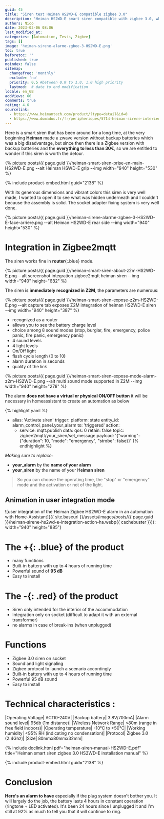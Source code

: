 ```yaml
---
guid: 45
title: "Siren test Heiman HS2WD-E compatible zigbee 3.0"
description: "Heiman HS2WD-E smart siren compatible with zigbee 3.0, what is it worth?"   
authors: Nico
date: 2023-02-06 08:06
last_modified_at: 
categories: [Automation, Tests, Zigbee]
tags: []
image: 'heiman-sirene-alarme-zgbee-3-HS2WD-E.png'
toc: true
beforetoc: ''
published: true
noindex: false
sitemap:
  changefreq: 'monthly'
  exclude: 'no'
  priority: 0.5 #between 0.0 to 1.0, 1.0 high priority
  lastmod:  # date to end modification
locale: en_GB
addViews: 60
comments: true
rating: 4.6 
sourcelink:
  - https://www.heimantech.com/product/?type=detail&id=8
  - https://www.domadoo.fr/fr/peripheriques/5714-heiman-sirene-interieure-intelligente-zigbee-30.html?domid=39
---
```


Here is a smart siren that has been around for a long time, at the very beginning **Heiman** made a zwave version without backup batteries which was a big disadvantage, but since then there is a Zigbee version with backup batteries and the **everything to less than 30€**, so we are entitled to wonder if this siren is worth the detour.

{% picture posts/{{ page.guid }}/heiman-smart-siren-prise-en-main-HS2WD-E.png --alt Heiman HSWD-E grip --img width="940" height="530" %}

{% include product-embed.html guid="2138" %}

With its generous dimensions and vibrant colors this siren is very well made, I wanted to open it to see what was hidden underneath and I couldn't because the assembly is solid. The socket adapter fixing system is very well done.

{% picture posts/{{ page.guid }}/heiman-sirene-alarme-zgbee-3-HS2WD-E-face-arriere.png --alt Heiman HS2WD-E rear side --img width="940" height="530" %}

# Integration in Zigbee2mqtt

The siren works fine in **router**{:.blue} mode.

{% picture posts/{{ page.guid }}/heiman-smart-siren-about-z2m-HS2WD-E.png --alt screenshot integration zigbee2mqtt heiman siren --img width="940" height="682" %}

The siren is **immediately recognized in Z2M**, the parameters are numerous:

{% picture posts/{{ page.guid }}/heiman-smart-siren-expose-z2m-HS2WD-E.png --alt capture tab exposes Z2M integration of heiman HS2WD-E siren --img width="940" height="387" %}

- recognized as a router
- allows you to see the battery charge level
- choice among 8 sound modes (stop, burglar, fire, emergency, police panic, fire panic, emergency panic)
- 4 sound levels
- 4 light levels
- On/Off light
- flash cycle length (0 to 10)
- alarm duration in seconds
- quality of the link

{% picture posts/{{ page.guid }}/heiman-smart-siren-expose-mode-alarm-z2m-HS2WD-E.png --alt multi sound mode supported in Z2M --img width="940" height="278" %}


The alarm **does not have a virtual or physical ON/OFF button** it will be necessary in homeassistant to create an automation as below

{% highlight yaml %}
  - alias: 'Activate siren'
    trigger:
      platform: state
      entity_id: alarm_control_panel.your_alarm
      to: 'triggered'
    action:
    - service: mqtt.publish
      data:
        qos: 0
        retain: false
        topic: zigbee2mqtt/your_siren/set_message
        payload: '{"warning": {"duration": 10, "mode": "emergency", "strobe": false}}'
{% endhighlight %}

*Making sure to replace:*

- **your_alarm** by the **name of your alarm**
- **your_siren** by the name of your **Heiman siren**

> So you can choose the operating time, the "stop" or "emergency" mode and the activation or not of the light.

## Animation in user integration mode

![user integration of the Heiman Zigbee HS2WD-E alarm in an automation with Home-Assistant]({{ site.baseurl }}/assets/images/posts/{{ page.guid }}/heiman-sirene-hs2wd-e-integration-action-ha.webp{{ cachebuster }}){: width="940" height="885"}

# The **+**{: .blue} of the product

- many functions
- Built-in battery with up to 4 hours of running time
- Powerful sound of **95 dB**
- Easy to install

# The **-**{: .red} of the product 

- Siren only intended for the interior of the accommodation
- Integration only on socket (difficult to adapt it with an external transformer)
- no alarms in case of break-ins (when unplugged)

# Functions

- Zigbee 3.0 siren on socket
- Sound and light signaling
- Zigbee protocol to launch a scenario accordingly
- Built-in battery with up to 4 hours of running time
- Powerful 95 dB sound
- Easy to install
 
# Technical characteristics :

|Operating Voltage| AC110-240V|
|Backup battery| 3.8V/700mA|
|Alarm sound level| 95db (1m distance)|
|Wireless Network Range| <80m (range in free field indoors)|
|Operating temperature| -10°C to +50°C|
|Working humidity| <95% RH (indicating no condensation)|
|Protocol| Zigbee 3.0 (2.4Ghz)|
|Size| 80mmx80mmx32mm|

{% include doclink.html pdf="heiman-siren-manual-HS2WD-E.pdf" title="Heiman smart siren zigbee 3.0 HS2WD-E installation manual" %}


{% include product-embed.html guid="2138" %}

# Conclusion

**Here's an alarm to have** especially if the plug system doesn't bother you. It will largely do the job, the battery lasts 4 hours in constant operation (ringtone + LED activated). It's been 24 hours since I unplugged it and I'm still at 92% as much to tell you that it will continue to ring.

